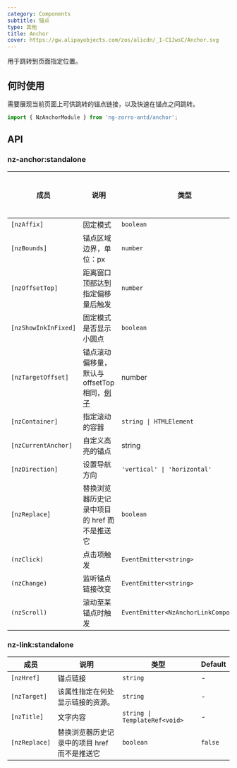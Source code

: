 ```yaml
---
category: Components
subtitle: 锚点
type: 其他
title: Anchor
cover: https://gw.alipayobjects.com/zos/alicdn/_1-C1JwsC/Anchor.svg
---
```


用于跳转到页面指定位置。

## 何时使用

需要展现当前页面上可供跳转的锚点链接，以及快速在锚点之间跳转。

```ts
import { NzAnchorModule } from 'ng-zorro-antd/anchor';
```

## API

### nz-anchor:standalone

| 成员                 | 说明                                                                                | 类型                                  | 默认值       | 全局配置 |
| -------------------- | ----------------------------------------------------------------------------------- | ------------------------------------- | ------------ | -------- |
| `[nzAffix]`          | 固定模式                                                                            | `boolean`                             | `true`       |
| `[nzBounds]`         | 锚点区域边界，单位：px                                                              | `number`                              | `5`          | ✅       |
| `[nzOffsetTop]`      | 距离窗口顶部达到指定偏移量后触发                                                    | `number`                              | -            | ✅       |
| `[nzShowInkInFixed]` | 固定模式是否显示小圆点                                                              | `boolean`                             | `false`      | ✅       |
| `[nzTargetOffset]`   | 锚点滚动偏移量，默认与 offsetTop 相同，[例子](#components-anchor-demo-targetOffset) | number                                | -            |          |
| `[nzContainer]`      | 指定滚动的容器                                                                      | `string \| HTMLElement`               | `window`     |
| `[nzCurrentAnchor]`  | 自定义高亮的锚点                                                                    | string                                | -            |          |
| `[nzDirection]`      | 设置导航方向                                                                        | `'vertical' \| 'horizontal'`          | `'vertical'` |          |
| `[nzReplace]`        | 替换浏览器历史记录中项目的 href 而不是推送它                                        | `boolean`                             | `false`      |          |
| `(nzClick)`          | 点击项触发                                                                          | `EventEmitter<string>`                | -            |
| `(nzChange)`         | 监听锚点链接改变                                                                    | `EventEmitter<string>`                | -            |          |
| `(nzScroll)`         | 滚动至某锚点时触发                                                                  | `EventEmitter<NzAnchorLinkComponent>` | -            |

### nz-link:standalone

| 成员          | 说明                                         | 类型                          | Default |
| ------------- | -------------------------------------------- | ----------------------------- | ------- |
| `[nzHref]`    | 锚点链接                                     | `string`                      | -       |
| `[nzTarget]`  | 该属性指定在何处显示链接的资源。             | `string`                      | -       |
| `[nzTitle]`   | 文字内容                                     | `string \| TemplateRef<void>` | -       |
| `[nzReplace]` | 替换浏览器历史记录中的项目 href 而不是推送它 | `boolean`                     | `false` |
